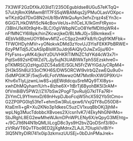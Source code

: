 7X3WIF2GzDfXkJ03IdT/235OEgubIdse8UGu57eKTqQ=
57uUtjRmX9MwmB1T7FS5qWBAMiqs2j/PMuOLasVOXpc=
wTKzdQd7DxG8N2nUb1BxWtkQuAyn3efvZrqz4sEYn3c=
6GiG7LHkDWfi5cN4cBovVeUs+ih1CeLX/lkGmFtRyxo=
/3BInU1eX0t9qHt+BLC/0gVWbpNCoO8YefMDItIqWR4=
nFfMNCYl6l8pk/hinZKcwzjkeD/BLMkJ0j+SBkmkexE=
4EbVk6BzmUOY86wvM1Z+cCSpz2mKFk8/fcQq91KMFbk=
TFWOHDyhMVr+yONokvkDMd3zYovUJ3YisFEKKPbBRWE=
6zyPMTdj5JCsASIpBIsW3uJdrj6AiQIyOJwZxGju/60=
FfyFsns+yAfK4/jkoYzDUVHKRTIMNZC1dYKd4cW3x7I=
PqtSx692sHDWZd7LJjy5ujN3UABIWkTph5SEzskhre0=
pTKMRSCjOzHguDZC54a9/E/SGLN5FrZWYiGdJyCRpM4=
2H3k55h8U/33oCfKH6S/DW5ORCWl9vlrbQZswEQu9u0=
i5dMPGIK3F/5wj5v6LFotVtNwwzOM7MxtRnXWGP9XrU=
Khv6xTIyLjzwnLiw8S+jdjEWdldcquSreMQy9TXI8ys=
xwhDhMQyham1Urh+8lzhe6X+1tBrTj6ByohBK5l3rAM=
0fVm8iBV5PW2//Z1l7bSw2PogFTpvRuIjG7kITFa7RI=
ZIiYmCL9YfmmxD/69nHvpDJboFcqW5hcX592Yb5tCmo=
G2ZP0PG0lq53feT+ehmSw3RuLqxw6/VxjQ1Y8uD50D8=
KtaEm1i+gR+Xu2KNo3p1dkesC5uzCV1xuqBbOKj3jhM=
wpLNg3MucTdobbcXBvoes2X/csn1vK7/4EkyNhGNHMo=
SbJRghL8EG2ewMheWJkmDPnWPLENy6X/eQpyG3MEhtg=
+/9CJ1t6N4N1bQMLIiLcgD8c3ys9H2bvZQoDSnf3/80=
zVtRaVT6QvTFbo9ED2jjXgMdnxZLAJL7DlupV/vIBiY=
3lQ5N1tyDlRl741x0ip3zkmxzUUSEj+0bDJnPMaJrek=
